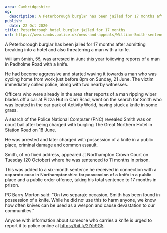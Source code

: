 ```yaml
area: Cambridgeshire
og:
  description: A Peterborough burglar has been jailed for 17 months after admitting breaking into a hotel and also threatening a man with a knife.
publish:
  date: 22 Oct 2020
title: Peterborough hotel burglar jailed for 17 months
url: https://www.cambs.police.uk/news-and-appeals/William-Smith-sentencing-Oct2020
```

A Peterborough burglar has been jailed for 17 months after admitting breaking into a hotel and also threatening a man with a knife.

William Smith, 55, was arrested in June this year following reports of a man in Padholme Road with a knife.

He had become aggressive and started waving it towards a man who was cycling home from work just before 8pm on Sunday, 21 June. The victim immediately called police, along with two nearby witnesses.

Officers who were already in the area after reports of a man ripping wiper blades off a car at Pizza Hut in Carr Road, went on the search for Smith who was located in the car park of Activity World, having stuck a knife in some grass.

A search of the Police National Computer (PNC) revealed Smith was on court bail after being charged with burgling The Great Northern Hotel in Station Road on 18 June.

He was arrested and later charged with possession of a knife in a public place, criminal damage and common assault.

Smith, of no fixed address, appeared at Northampton Crown Court on Tuesday (20 October) where he was sentenced to 11 months in prison.

This was added to a six-month sentence he received in connection with a separate case in Northamptonshire for possession of a knife in a public place and a public order offence, taking his total sentence to 17 months in prison.

PC Barry Morton said: "On two separate occasion, Smith has been found in possession of a knife. While he did not use this to harm anyone, we know how often knives can be used as a weapon and cause devastation to our communities."

Anyone with information about someone who carries a knife is urged to report it to police online at https://bit.ly/2IYc9G5.
